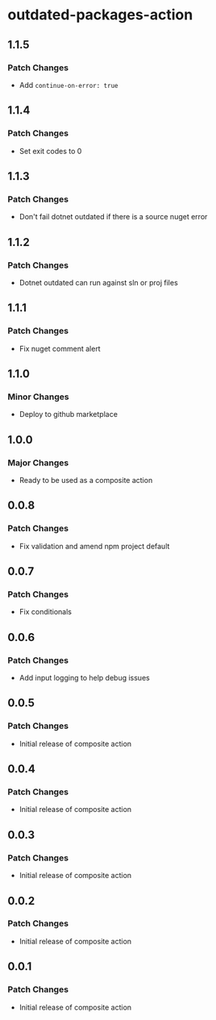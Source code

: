 # outdated-packages-action

## 1.1.5

### Patch Changes

- Add `continue-on-error: true`

## 1.1.4

### Patch Changes

- Set exit codes to 0

## 1.1.3

### Patch Changes

- Don't fail dotnet outdated if there is a source nuget error

## 1.1.2

### Patch Changes

- Dotnet outdated can run against sln or proj files

## 1.1.1

### Patch Changes

- Fix nuget comment alert

## 1.1.0

### Minor Changes

- Deploy to github marketplace

## 1.0.0

### Major Changes

- Ready to be used as a composite action

## 0.0.8

### Patch Changes

- Fix validation and amend npm project default

## 0.0.7

### Patch Changes

- Fix conditionals

## 0.0.6

### Patch Changes

- Add input logging to help debug issues

## 0.0.5

### Patch Changes

- Initial release of composite action

## 0.0.4

### Patch Changes

- Initial release of composite action

## 0.0.3

### Patch Changes

- Initial release of composite action

## 0.0.2

### Patch Changes

- Initial release of composite action

## 0.0.1

### Patch Changes

- Initial release of composite action

